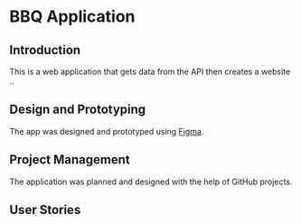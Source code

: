 # BBQ Application

## Introduction

This is a web application that gets data from the API then creates a website ..

## Design and Prototyping 

The app was designed and prototyped using [Figma](https://www.figma.com/). 

## Project Management

The application was planned and designed with the help of GitHub projects. 

## User Stories
